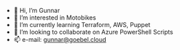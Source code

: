 - 👋 Hi, I’m Gunnar
- 👀 I’m interested in Motobikes
- 🌱 I’m currently learning Terraform, AWS, Puppet
- 💞️ I’m looking to collaborate on Azure PowerShell Scripts
- 📫 e-mail: gunnar@goebel.cloud

<!---
goebelcloud/goebelcloud is a ✨ special ✨ repository because its `README.md` (this file) appears on your GitHub profile.
You can click the Preview link to take a look at your changes.
--->

